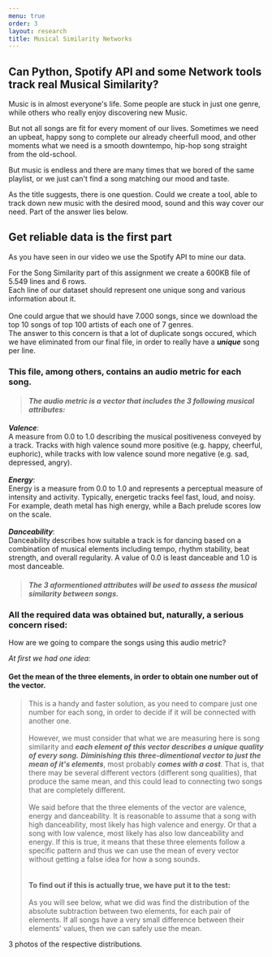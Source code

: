 ```yaml
---
menu: true
order: 3
layout: research
title: Musical Similarity Networks
---
```


## Can Python, Spotify API and some Network tools track real Musical Similarity?

Music is in almost everyone's life. Some people are stuck in just one genre, while others who really enjoy discovering new Music.

But not all songs are fit for every moment of our lives. Sometimes we need an upbeat, happy song to complete our already cheerfull mood, and other moments what we need is a smooth downtempo, hip-hop song straight from the old-school. 

But music is endless and there are many times that we bored of the same playlist, or we just can't find a song matching our mood and taste.

As the title suggests, there is one question. Could we create a tool, able to track down new music with the desired mood, sound and this way cover our need. Part of the answer lies below.


## Get reliable data is the first part

As you have seen in our video we use the Spotify API to mine our data.

For the Song Similarity part of this assignment we create a 600KB file of 5.549 lines and 6 rows.<br>
Each line of our dataset should represent one unique song and various information about it.<br><br>
One could argue that we should have 7.000 songs, since we download the top 10 songs of top 100 artists of each one of 7 genres.<br>
The answer to this concern is that a lot of duplicate songs occured, which we have eliminated from our final file, in order to really have a **_unique_** song per line.

### This file, among others, contains an audio metric for each song.
>#### ***The audio metric is a vector that includes the 3 following musical attributes:***<br>
**_Valence_**:<br> 
A measure from 0.0 to 1.0 describing the musical positiveness conveyed by a track. Tracks with high valence sound more positive (e.g. happy, cheerful, euphoric), while tracks with low valence sound more negative (e.g. sad, depressed, angry).<br><br>
**_Energy_**:<br>
Energy is a measure from 0.0 to 1.0 and represents a perceptual measure of intensity and activity. Typically, energetic tracks feel fast, loud, and noisy. For example, death metal has high energy, while a Bach prelude scores low on the scale.<br><br>
**_Danceability_**:<br>
Danceability describes how suitable a track is for dancing based on a combination of musical elements including tempo, rhythm stability, beat strength, and overall regularity. A value of 0.0 is least danceable and 1.0 is most danceable.<br>
>#### ***The 3 aformentioned attributes will be used to assess the musical similarity between songs.***

### All the required data was obtained but, naturally, a serious concern rised:
How are we going to compare the songs using this audio metric?<br>

_At first we had one idea:_

#### Get the mean of the three elements, in order to obtain one number out of the vector.
> This is a handy and faster solution, as you need to compare just one number for each song, in order to decide if it will be connected with another one.<br><br>
>However, we must consider that what we are measuring here is song similarity and ***each element of this vector describes a unique quality of every song.***
***Diminishing this three-dimentional vector to just the mean of it's elements***, most probably ***comes with a cost***. That is, that there may be several different vectors (different song qualities), that produce the same mean, and this could lead to connecting two songs that are completely different.<br><br>
We said before that the three elements of the vector are valence, energy and danceability. It is reasonable to assume that a song with high danceability, most likely has high valence and energy. Or that a song with low valence, most likely has also low danceability and energy. If this is true, it means that these three elements follow a specific pattern and thus we can use the mean of every vector without getting a false idea for how a song sounds.<br><br><br>
**To find out if this is actually true, we have put it to the test:**<br><br>
>As you will see below, what we did was find the distribution of the absolute subtraction between two elements, for each pair of elements. If all songs have a very small difference between their elements' values, then we can safely use the mean.


3 photos of the respective distributions.

